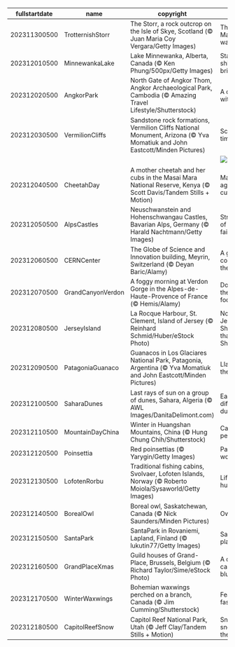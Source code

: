 |fullstartdate|name|copyright|title|image|
|--|--|--|--|--|
202311300500|TrotternishStorr|The Storr, a rock outcrop on the Isle of Skye, Scotland (© Juan Maria Coy Vergara/Getty Images)|The Old Man on his watch|![](/en-CA/2023/12/202311300500TrotternishStorr.jpg)|
202312010500|MinnewankaLake|Lake Minnewanka, Alberta, Canada (© Ken Phung/500px/Getty Images)|Starlight, shining bright|![](/en-CA/2023/12/202312010500MinnewankaLake.jpg)|
202312020500|AngkorPark|North Gate of Angkor Thom, Angkor Archaeological Park, Cambodia (© Amazing Travel Lifestyle/Shutterstock)|A city within a city|![](/en-CA/2023/12/202312020500AngkorPark.jpg)|
202312030500|VermilionCliffs|Sandstone rock formations, Vermilion Cliffs National Monument, Arizona (© Yva Momatiuk and John Eastcott/Minden Pictures)|Sculpted by time|![](/en-CA/2023/12/202312030500VermilionCliffs.jpg)|
||||![](/en-CA/2023/12/.jpg)|
202312040500|CheetahDay|A mother cheetah and her cubs in the Masai Mara National Reserve, Kenya (© Scott Davis/Tandem Stills + Motion)|Masters of agility and cuteness|![](/en-CA/2023/12/202312040500CheetahDay.jpg)|
202312050500|AlpsCastles|Neuschwanstein and Hohenschwangau Castles, Bavarian Alps, Germany (© Harald Nachtmann/Getty Images)|Straight out of a fairytale|![](/en-CA/2023/12/202312050500AlpsCastles.jpg)|
202312060500|CERNCenter|The Globe of Science and Innovation building, Meyrin, Switzerland (© Deyan Baric/Alamy)|A global code for the future|![](/en-CA/2023/12/202312060500CERNCenter.jpg)|
202312070500|GrandCanyonVerdon|A foggy morning at Verdon Gorge in the Alpes-de-Haute-Provence of France (© Hemis/Alamy)|Don't let the clouds fool you!|![](/en-CA/2023/12/202312070500GrandCanyonVerdon.jpg)|
202312080500|JerseyIsland|La Rocque Harbour, St. Clement, Island of Jersey (© Reinhard Schmid/Huber/eStock Photo)|Not that Jersey Shore Not that Jersey Shore|![](/en-CA/2023/12/202312080500JerseyIsland.jpg)|
202312090500|PatagoniaGuanaco|Guanacos in Los Glaciares National Park, Patagonia, Argentina (© Yva Momatiuk and John Eastcott/Minden Pictures)|Llamas on the loose|![](/en-CA/2023/12/202312090500PatagoniaGuanaco.jpg)|
202312100500|SaharaDunes|Last rays of sun on a group of dunes, Sahara, Algeria (© AWL Images/DanitaDelimont.com)|Each day a different dune|![](/en-CA/2023/12/202312100500SaharaDunes.jpg)|
202312110500|MountainDayChina|Winter in Huangshan Mountains, China (© Hung Chung Chih/Shutterstock)|Care for a peak?|![](/en-CA/2023/12/202312110500MountainDayChina.jpg)|
202312120500|Poinsettia|Red poinsettias (© Yarygin/Getty Images)|Paint your world red|![](/en-CA/2023/12/202312120500Poinsettia.jpg)|
202312130500|LofotenRorbu|Traditional fishing cabins, Svolvaer, Lofoten Islands, Norway (© Roberto Moiola/Sysaworld/Getty Images)|Life in a hut-shell|![](/en-CA/2023/12/202312130500LofotenRorbu.jpg)|
202312140500|BorealOwl|Boreal owl, Saskatchewan, Canada (© Nick Saunders/Minden Pictures)|Owl in one|![](/en-CA/2023/12/202312140500BorealOwl.jpg)|
202312150500|SantaPark|SantaPark in Rovaniemi, Lapland, Finland (© lukutin77/Getty Images)|Santa's playground|![](/en-CA/2023/12/202312150500SantaPark.jpg)|
202312160500|GrandPlaceXmas|Guild houses of Grand-Place, Brussels, Belgium (© Richard Taylor/Sime/eStock Photo)|A cheerful case of the blues|![](/en-CA/2023/12/202312160500GrandPlaceXmas.jpg)|
202312170500|WinterWaxwings|Bohemian waxwings perched on a branch, Canada (© Jim Cumming/Shutterstock)|Feathered fashionistas|![](/en-CA/2023/12/202312170500WinterWaxwings.jpg)|
202312180500|CapitolReefSnow|Capitol Reef National Park, Utah (© Jeff Clay/Tandem Stills + Motion)|Snow, snow on the range|![](/en-CA/2023/12/202312180500CapitolReefSnow.jpg)|
